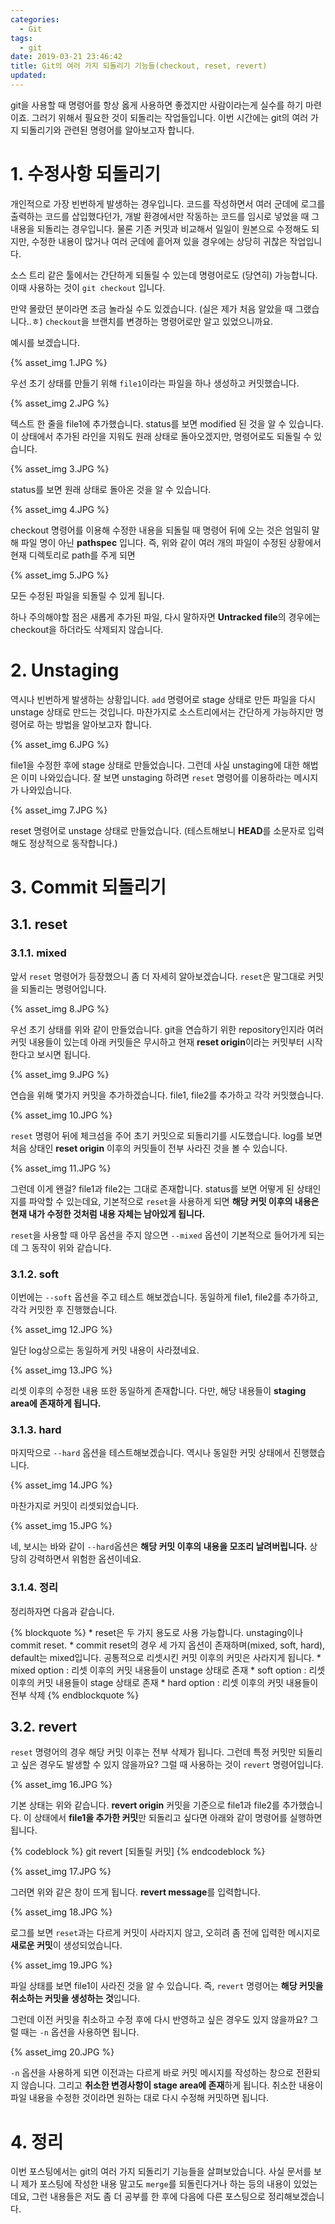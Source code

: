 ```yaml
---
categories:
  - Git
tags:
  - git
date: 2019-03-21 23:46:42
title: Git의 여러 가지 되돌리기 기능들(checkout, reset, revert)
updated:
---
```



git을 사용할 때 명령어를 항상 옳게 사용하면 좋겠지만 사람이라는게 실수를 하기 마련이죠.
그러기 위해서 필요한 것이 되돌리는 작업들입니다. 이번 시간에는 git의 여러 가지 되돌리기와 관련된 명령어를 알아보고자 합니다.

# 1. 수정사항 되돌리기

개인적으로 가장 빈번하게 발생하는 경우입니다. 코드를 작성하면서 여러 군데에 로그를 출력하는 코드를 삽입했다던가, 개발 환경에서만 작동하는 코드를 임시로 넣었을 때 그 내용을 되돌리는 경우입니다.
물론 기존 커밋과 비교해서 일일이 원본으로 수정해도 되지만, 수정한 내용이 많거나 여러 군데에 흩어져 있을 경우에는 상당히 귀찮은 작업입니다.

소스 트리 같은 툴에서는 간단하게 되돌릴 수 있는데 명령어로도 (당연히) 가능합니다.
이때 사용하는 것이 `git checkout` 입니다.

만약 몰랐던 분이라면 조금 놀라실 수도 있겠습니다. (실은 제가 처음 알았을 때 그랬습니다..ㅎ) `checkout`을 브랜치를 변경하는 명령어로만 알고 있었으니까요.

예시를 보겠습니다.

{% asset_img 1.JPG %}

우선 초기 상태를 만들기 위해 `file1`이라는 파일을 하나 생성하고 커밋했습니다.

{% asset_img 2.JPG %}

텍스트 한 줄을 file1에 추가했습니다. status를 보면 modified 된 것을 알 수 있습니다.
이 상태에서 추가된 라인을 지워도 원래 상태로 돌아오겠지만, 명령어로도 되돌릴 수 있습니다.

{% asset_img 3.JPG %}

status를 보면 원래 상태로 돌아온 것을 알 수 있습니다.

{% asset_img 4.JPG %}

checkout 명령어를 이용해 수정한 내용을 되돌릴 때 명령어 뒤에 오는 것은 엄밀히 말해 파일 명이 아닌 **pathspec** 입니다.
즉, 위와 같이 여러 개의 파일이 수정된 상황에서 현재 디렉토리로 path를 주게 되면

{% asset_img 5.JPG %}

모든 수정된 파일을 되돌릴 수 있게 됩니다.

하나 주의해야할 점은 새롭게 추가된 파일, 다시 말하자면 **Untracked file**의 경우에는 checkout을 하더라도 삭제되지 않습니다.

# 2. Unstaging

역시나 빈번하게 발생하는 상황입니다. `add` 명령어로 stage 상태로 만든 파일을 다시 unstage 상태로 만드는 것입니다.
마찬가지로 소스트리에서는 간단하게 가능하지만 명령어로 하는 방법을 알아보고자 합니다.

{% asset_img 6.JPG %}

file1을 수정한 후에 stage 상태로 만들었습니다.
그런데 사실 unstaging에 대한 해법은 이미 나와있습니다. 잘 보면 unstaging 하려면 `reset` 명령어를 이용하라는 메시지가 나와있습니다.

{% asset_img 7.JPG %}

reset 명령어로 unstage 상태로 만들었습니다.
(테스트해보니 **HEAD**를 소문자로 입력해도 정상적으로 동작합니다.)

# 3. Commit 되돌리기

## 3.1. reset

### 3.1.1. mixed

앞서 `reset` 명령어가 등장했으니 좀 더 자세히 알아보겠습니다.
`reset`은 말그대로 커밋을 되돌리는 명령어입니다.

{% asset_img 8.JPG %}

우선 초기 상태를 위와 같이 만들었습니다.
git을 연습하기 위한 repository인지라 여러 커밋 내용들이 있는데 아래 커밋들은 무시하고 현재 **reset origin**이라는 커밋부터 시작한다고 보시면 됩니다.

{% asset_img 9.JPG %}

연습을 위해 몇가지 커밋을 추가하겠습니다. file1, file2를 추가하고 각각 커밋했습니다.

{% asset_img 10.JPG %}

`reset` 명령어 뒤에 체크섬을 주어 초기 커밋으로 되돌리기를 시도했습니다.
log를 보면 처음 상태인 **reset origin** 이후의 커밋들이 전부 사라진 것을 볼 수 있습니다.

{% asset_img 11.JPG %}

그런데 이게 왠걸? file1과 file2는 그대로 존재합니다.
status를 보면 어떻게 된 상태인지를 파악할 수 있는데요,
기본적으로 `reset`을 사용하게 되면 **해당 커밋 이후의 내용은 현재 내가 수정한 것처럼 내용 자체는 남아있게 됩니다.**

`reset`을 사용할 때 아무 옵션을 주지 않으면 `--mixed` 옵션이 기본적으로 들어가게 되는데 그 동작이 위와 같습니다.

### 3.1.2. soft

이번에는 `--soft` 옵션을 주고 테스트 해보겠습니다.
동일하게 file1, file2를 추가하고, 각각 커밋한 후 진행했습니다.

{% asset_img 12.JPG %}

일단 log상으로는 동일하게 커밋 내용이 사라졌네요.

{% asset_img 13.JPG %}

리셋 이후의 수정한 내용 또한 동일하게 존재합니다. 다만, 해당 내용들이 **staging area에 존재하게 됩니다.**

### 3.1.3. hard

마지막으로 `--hard` 옵션을 테스트해보겠습니다.
역시나 동일한 커밋 상태에서 진행했습니다.

{% asset_img 14.JPG %}

마찬가지로 커밋이 리셋되었습니다.

{% asset_img 15.JPG %}

네, 보시는 바와 같이 `--hard`옵션은 **해당 커밋 이후의 내용을 모조리 날려버립니다.**
상당히 강력하면서 위험한 옵션이네요.

### 3.1.4. 정리

정리하자면 다음과 같습니다.

{% blockquote %}
    * reset은 두 가지 용도로 사용 가능합니다. unstaging이나 commit reset.
    * commit reset의 경우 세 가지 옵션이 존재하며(mixed, soft, hard), default는 mixed입니다.
      공통적으로 리셋시킨 커밋 이후의 커밋은 사라지게 됩니다.
    * mixed option : 리셋 이후의 커밋 내용들이 unstage 상태로 존재
    * soft option : 리셋 이후의 커밋 내용들이 stage 상태로 존재
    * hard option : 리셋 이후의 커밋 내용들이 전부 삭제
{% endblockquote %}

## 3.2. revert

`reset` 명령어의 경우 해당 커밋 이후는 전부 삭제가 됩니다.
그런데 특정 커밋만 되돌리고 싶은 경우도 발생할 수 있지 않을까요?
그럴 때 사용하는 것이 `revert` 명령어입니다.

{% asset_img 16.JPG %}

기본 상태는 위와 같습니다. **revert origin** 커밋을 기준으로 file1과 file2를 추가했습니다.
이 상태에서 **file1을 추가한 커밋**만 되돌리고 싶다면 아래와 같이 명령어를 실행하면 됩니다.

{% codeblock %}
    git revert [되돌릴 커밋]
{% endcodeblock %}

{% asset_img 17.JPG %}

그러면 위와 같은 창이 뜨게 됩니다. **revert message**를 입력합니다.

{% asset_img 18.JPG %}

로그를 보면 `reset`과는 다르게 커밋이 사라지지 않고, 오히려 좀 전에 입력한 메시지로 **새로운 커밋**이 생성되었습니다.

{% asset_img 19.JPG %}

파일 상태를 보면 file1이 사라진 것을 알 수 있습니다.
즉, `revert` 명령어는 **해당 커밋을 취소하는 커밋을 생성하는 것**입니다.

그런데 이전 커밋을 취소하고 수정 후에 다시 반영하고 싶은 경우도 있지 않을까요?
그럴 때는 `-n` 옵션을 사용하면 됩니다.

{% asset_img 20.JPG %}

`-n` 옵션을 사용하게 되면 이전과는 다르게 바로 커밋 메시지를 작성하는 창으로 전환되지 않습니다.
그리고 **취소한 변경사항이 stage area에 존재**하게 됩니다.
취소한 내용이 파일 내용을 수정한 것이라면 원하는 대로 다시 수정해 커밋하면 됩니다.

# 4. 정리

이번 포스팅에서는 git의 여러 가지 되돌리기 기능들을 살펴보았습니다.
사실 문서를 보니 제가 포스팅에 작성한 내용 말고도 `merge`를 되돌린다거나 하는 등의 내용이 있었는데요,
그런 내용들은 저도 좀 더 공부를 한 후에 다음에 다른 포스팅으로 정리해보겠습니다.
